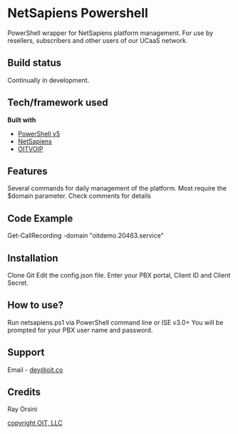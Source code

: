 # NetSapiens Powershell

PowerShell wrapper for NetSapiens platform management. For use by resellers, subscribers and other users of our UCaaS network.

## Build status

Continually in development.

## Tech/framework used

<b>Built with</b>

- [PowerShell v5](https://docs.microsoft.com/en-us/powershell/scripting/overview?view=powershell-6)
- [NetSapiens](https://api.netsapiens.com)
- [OITVOIP](https://www.oitvoip.com)

## Features

Several commands for daily management of the platform. Most require the $domain parameter. Check comments for details

## Code Example

Get-CallRecording -domain "oitdemo.20463.service"

## Installation

Clone Git
Edit the config.json file. Enter your PBX portal, Client ID and Client Secret.

## How to use?

Run netsapiens.ps1 via PowerShell command line or ISE v3.0+
You will be prompted for your PBX user name and password.

## Support

Email - dev@oit.co

## Credits

Ray Orsini

[copyright OIT, LLC](https://www.oit.co)
